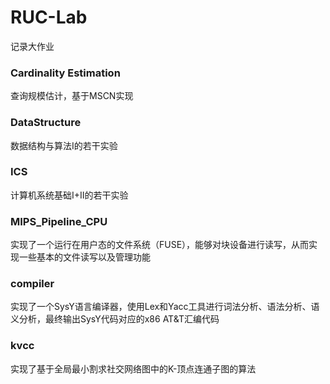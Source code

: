 # RUC-Lab
记录大作业

### Cardinality Estimation
查询规模估计，基于MSCN实现

### DataStructure
数据结构与算法I的若干实验

### ICS
计算机系统基础I+II的若干实验

### MIPS_Pipeline_CPU
实现了一个运行在用户态的文件系统（FUSE），能够对块设备进行读写，从而实现一些基本的文件读写以及管理功能

### compiler
实现了一个SysY语言编译器，使用Lex和Yacc工具进行词法分析、语法分析、语义分析，最终输出SysY代码对应的x86 AT&T汇编代码

### kvcc
实现了基于全局最小割求社交网络图中的K-顶点连通子图的算法
